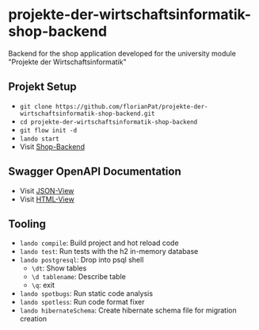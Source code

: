 # projekte-der-wirtschaftsinformatik-shop-backend
Backend for the shop application developed for the university module "Projekte der Wirtschaftsinformatik"

## Projekt Setup
- `git clone https://github.com/florianPat/projekte-der-wirtschaftsinformatik-shop-backend.git`
- `cd projekte-der-wirtschaftsinformatik-shop-backend`
- `git flow init -d`
- `lando start`
- Visit [Shop-Backend](http://pdw-shop-backend.lndo.site:8080/api/greeting)

## Swagger OpenAPI Documentation
- Visit [JSON-View](http://pdw-shop-backend.lndo.site:8080/v2/api-docs)
- Visit [HTML-View](http://pdw-shop-backend.lndo.site:8080/swagger-ui/index.html)

## Tooling
- `lando compile`: Build project and hot reload code
- `lando test`: Run tests with the h2 in-memory database
- `lando postgresql`: Drop into psql shell
    - `\dt`: Show tables
    - `\d tablename`: Describe table
    - `\q`: exit
- `lando spotbugs`: Run static code analysis
- `lando spotless`: Run code format fixer
- `lando hibernateSchema`: Create hibernate schema file for migration creation
